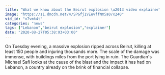 ```yaml
---
title: "What we know about the Beirut explosion \u2013 video explainer"
image: "https://s1.dmcdn.net/v/SPGfj1VEevffNm5a0/x240"
vid_id: "x7vmk4t"
categories: "news"
tags: ["Lebanon","beirut explosion","explainer"]
date: "2020-08-27T05:38:03+03:00"
---
```

On Tuesday evening, a massive explosion ripped across Beirut, killing at least 150 people and injuring thousands more. The scale of the damage was immense, with buildings miles from the port lying in ruin.  The Guardian's Michael Safi looks at the cause of the blast and the impact it has had on Lebanon, a country already on the brink of financial collapse.
